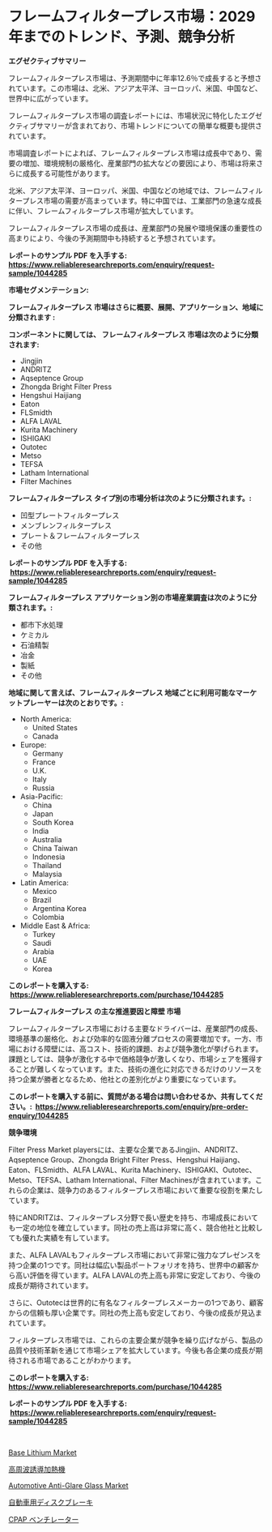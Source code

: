 <p><h1>フレームフィルタープレス市場：2029年までのトレンド、予測、競争分析</h1></p><p><strong>エグゼクティブサマリー</strong></p>
<p><p>フレームフィルタープレス市場は、予測期間中に年率12.6％で成長すると予想されています。この市場は、北米、アジア太平洋、ヨーロッパ、米国、中国など、世界中に広がっています。 </p><p>フレームフィルタープレス市場の調査レポートには、市場状況に特化したエグゼクティブサマリーが含まれており、市場トレンドについての簡単な概要も提供されています。 </p><p>市場調査レポートによれば、フレームフィルタープレス市場は成長中であり、需要の増加、環境規制の厳格化、産業部門の拡大などの要因により、市場は将来さらに成長する可能性があります。 </p><p>北米、アジア太平洋、ヨーロッパ、米国、中国などの地域では、フレームフィルタープレス市場の需要が高まっています。特に中国では、工業部門の急速な成長に伴い、フレームフィルタープレス市場が拡大しています。 </p><p>フレームフィルタープレス市場の成長は、産業部門の発展や環境保護の重要性の高まりにより、今後の予測期間中も持続すると予想されています。</p></p>
<p><strong>レポートのサンプル PDF を入手する: <a href="https://www.reliableresearchreports.com/enquiry/request-sample/1044285">https://www.reliableresearchreports.com/enquiry/request-sample/1044285</a></strong></p>
<p><strong>市場セグメンテーション:</strong></p>
<p><strong> フレームフィルタープレス 市場はさらに概要、展開、アプリケーション、地域に分類されます :</strong></p>
<p><strong>コンポーネントに関しては、 フレームフィルタープレス 市場は次のように分類されます: &nbsp;</strong></p>
<p><ul><li>Jingjin</li><li>ANDRITZ</li><li>Aqseptence Group</li><li>Zhongda Bright Filter Press</li><li>Hengshui Haijiang</li><li>Eaton</li><li>FLSmidth</li><li>ALFA LAVAL</li><li>Kurita Machinery</li><li>ISHIGAKI</li><li>Outotec</li><li>Metso</li><li>TEFSA</li><li>Latham International</li><li>Filter Machines</li></ul></p>
<p><strong> フレームフィルタープレス タイプ別の市場分析は次のように分類されます。:</strong></p>
<p><ul><li>凹型プレートフィルタープレス</li><li>メンブレンフィルタープレス</li><li>プレート＆フレームフィルタープレス</li><li>その他</li></ul></p>
<p><strong>レポートのサンプル PDF を入手する: &nbsp;<a href="https://www.reliableresearchreports.com/enquiry/request-sample/1044285">https://www.reliableresearchreports.com/enquiry/request-sample/1044285</a></strong></p>
<p><strong> フレームフィルタープレス アプリケーション別の市場産業調査は次のように分類されます。:</strong></p>
<p><ul><li>都市下水処理</li><li>ケミカル</li><li>石油精製</li><li>冶金</li><li>製紙</li><li>その他</li></ul></p>
<p><strong>地域に関して言えば、フレームフィルタープレス 地域ごとに利用可能なマーケットプレーヤーは次のとおりです。:</strong></p>
<p><ul>
    <li>
        North America:
        <ul>
            <li>United States</li>
            <li>Canada</li>
        </ul>
    </li>
    <li>
        Europe:
        <ul>
            <li>Germany</li>
            <li>France</li>
            <li>U.K.</li>
            <li>Italy</li>
            <li>Russia</li>
        </ul>
    </li>
    <li>
        Asia-Pacific:
        <ul>
            <li>China</li>
            <li>Japan</li>
            <li>South Korea</li>
            <li>India</li>
            <li>Australia</li>
            <li>China Taiwan</li>
            <li>Indonesia</li>
            <li>Thailand</li>
            <li>Malaysia</li>
        </ul>
    </li>
    <li>
        Latin America:
        <ul>
            <li>Mexico</li>
            <li>Brazil</li>
            <li>Argentina Korea</li>
            <li>Colombia</li>
        </ul>
    </li>
    <li>
        Middle East & Africa:
        <ul>
            <li>Turkey</li>
            <li>Saudi</li>
            <li>Arabia</li>
            <li>UAE</li>
            <li>Korea</li>
        </ul>
    </li>
    </ul></p>
<p><strong>このレポートを購入する: &nbsp;<a href="https://www.reliableresearchreports.com/purchase/1044285">https://www.reliableresearchreports.com/purchase/1044285</a></strong></p>
<p><strong>フレームフィルタープレス の主な推進要因と障壁 市場</strong></p>
<p><p>フレームフィルタープレス市場における主要なドライバーは、産業部門の成長、環境基準の厳格化、および効率的な固液分離プロセスの需要増加です。一方、市場における障壁には、高コスト、技術的課題、および競争激化が挙げられます。課題としては、競争が激化する中で価格競争が激しくなり、市場シェアを獲得することが難しくなっています。また、技術の進化に対応できるだけのリソースを持つ企業が勝者となるため、他社との差別化がより重要になっています。</p></p>
<p><strong>このレポートを購入する前に、質問がある場合は問い合わせるか、共有してください。:&nbsp; <a href="https://www.reliableresearchreports.com/enquiry/pre-order-enquiry/1044285">https://www.reliableresearchreports.com/enquiry/pre-order-enquiry/1044285</a></strong></p>
<p><strong>競争環境</strong></p>
<p><p>Filter Press Market playersには、主要な企業であるJingjin、ANDRITZ、Aqseptence Group、Zhongda Bright Filter Press、Hengshui Haijiang、Eaton、FLSmidth、ALFA LAVAL、Kurita Machinery、ISHIGAKI、Outotec、Metso、TEFSA、Latham International、Filter Machinesが含まれています。これらの企業は、競争力のあるフィルタープレス市場において重要な役割を果たしています。</p><p>特にANDRITZは、フィルタープレス分野で長い歴史を持ち、市場成長においても一定の地位を確立しています。同社の売上高は非常に高く、競合他社と比較しても優れた実績を有しています。</p><p>また、ALFA LAVALもフィルタープレス市場において非常に強力なプレゼンスを持つ企業の1つです。同社は幅広い製品ポートフォリオを持ち、世界中の顧客から高い評価を得ています。ALFA LAVALの売上高も非常に安定しており、今後の成長が期待されています。</p><p>さらに、Outotecは世界的に有名なフィルタープレスメーカーの1つであり、顧客からの信頼も厚い企業です。同社の売上高も安定しており、今後の成長が見込まれています。</p><p>フィルタープレス市場では、これらの主要企業が競争を繰り広げながら、製品の品質や技術革新を通じて市場シェアを拡大しています。今後も各企業の成長が期待される市場であることがわかります。</p></p>
<p><strong>このレポートを購入する: &nbsp; <a href="https://www.reliableresearchreports.com/purchase/1044285">https://www.reliableresearchreports.com/purchase/1044285</a></strong></p>
<p><strong>レポートのサンプル PDF を入手する: &nbsp;<a href="https://www.reliableresearchreports.com/enquiry/request-sample/1044285">https://www.reliableresearchreports.com/enquiry/request-sample/1044285</a></strong><strong></strong></p>
<p>&nbsp;</p>
<p><p><a href="https://view.publitas.com/reportprime-1/base-lithium-market-provides-a-comprehensive-analysis-including-a-macro-overview-of-the-market-as-well-as-micro-details-such-as-market-size-and-competitive-landscape/">Base Lithium Market</a></p><p><a href="https://medium.com/@reliezer65/%E3%83%8F%E3%82%A4%E3%83%95%E3%83%AA%E3%83%BC%E3%82%AF%E3%82%A8%E3%83%B3%E3%82%B7%E3%83%BC%E8%AA%98%E5%B0%8E%E5%8A%A0%E7%86%B1%E6%A9%9F%E6%A2%B0%E5%B8%82%E5%A0%B4%E3%81%AF-%E5%B8%82%E5%A0%B4%E3%82%B7%E3%82%A7%E3%82%A2-%E3%82%B5%E3%82%A4%E3%82%BA-20231%E5%B9%B4%E3%81%BE%E3%81%A7%E3%81%AE%E4%BA%88%E6%B8%AC%E3%81%AB%E7%84%A6%E7%82%B9%E3%82%92%E5%BD%93%E3%81%A6%E3%81%A6%E3%81%84%E3%81%BE%E3%81%99-4073da6cdb21">高周波誘導加熱機</a></p><p><a href="https://github.com/lylyparadise/Market-Research-Report-List-2/blob/main/automotive-anti-glare-glass-market.md">Automotive Anti-Glare Glass Market</a></p><p><a href="https://medium.com/@deonnorth8/%E8%87%AA%E5%8B%95%E8%BB%8A%E3%83%87%E3%82%A3%E3%82%B9%E3%82%AF%E3%83%96%E3%83%AC%E3%83%BC%E3%82%AD%E5%B8%82%E5%A0%B4-%E7%AB%B6%E4%BA%89%E5%88%86%E6%9E%90-%E5%B8%82%E5%A0%B4%E5%8B%95%E5%90%91-2031%E5%B9%B4%E3%81%BE%E3%81%A7%E3%81%AE%E4%BA%88%E6%B8%AC-82378e2763a9">自動車用ディスクブレーキ</a></p><p><a href="https://github.com/ppmazlotr77499/Market-Research-Report-List-1/blob/main/1029515188725.md">CPAP ベンチレーター</a></p></p>